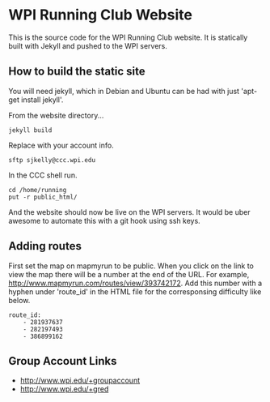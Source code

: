 # WPI Running Club Website
This is the source code for the WPI Running Club website. It is statically built with Jekyll and pushed to the WPI servers.

## How to build the static site
You will need jekyll, which in Debian and Ubuntu can be had with just 'apt-get install jekyll'.

From the website directory...

    jekyll build

Replace with your account info.

    sftp sjkelly@ccc.wpi.edu

In the CCC shell run.

    cd /home/running
    put -r public_html/

And the website should now be live on the WPI servers.
It would be uber awesome to automate this with a git hook using ssh keys.

## Adding routes
First set the map on mapmyrun to be public. When you click on the link to view the map there will be a number at the end of the URL. For example, http://www.mapmyrun.com/routes/view/393742172. Add this number with a hyphen under 'route_id' in the HTML file for the corresponsing difficulty like below.

    route_id:
        - 281937637
        - 282197493
        - 386899162

## Group Account Links

* http://www.wpi.edu/+groupaccount
* http://www.wpi.edu/+gred

